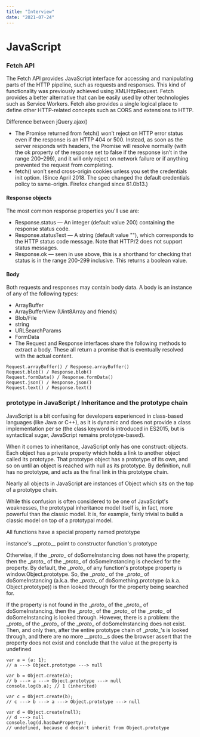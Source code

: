 ```yaml
---
title: "Interview"
date: "2021-07-24"
---
```

# JavaScript

### Fetch API

The Fetch API provides JavaScript interface for accessing and manipulating parts of the HTTP pipeline, such as requests and responses. This kind of functionality was previously achieved using XMLHttpRequest. Fetch provides a better alternative that can be easily used by other technologies such as Service Workers. Fetch also provides a single logical place to define other HTTP-related concepts such as CORS and extensions to HTTP.

Difference between jQuery.ajax()
* The Promise returned from fetch() won’t reject on HTTP error status even if the response is an HTTP 404 or 500. Instead, as soon as the server responds with headers, the Promise will resolve normally (with the ok property of the response set to false if the response isn’t in the range 200–299), and it will only reject on network failure or if anything prevented the request from completing.
* fetch() won’t send cross-origin cookies unless you set the credentials init option. (Since April 2018. The spec changed the default credentials policy to same-origin. Firefox changed since 61.0b13.)

#### Response objects

The most common response properties you'll use are:

* Response.status — An integer (default value 200) containing the response status code.
* Response.statusText — A string (default value ""), which corresponds to the HTTP status code message. Note that HTTP/2 does not support status messages.
* Response.ok — seen in use above, this is a shorthand for checking that status is in the range 200-299 inclusive. This returns a boolean value.

#### Body
Both requests and responses may contain body data. A body is an instance of any of the following types:

* ArrayBuffer
* ArrayBufferView (Uint8Array and friends)
* Blob/File
* string
* URLSearchParams
* FormData
* The Request and Response interfaces share the following methods to extract a body. These all return a promise that is eventually resolved with the actual content.

```
Request.arrayBuffer() / Response.arrayBuffer()
Request.blob() / Response.blob()
Request.formData() / Response.formData()
Request.json() / Response.json()
Request.text() / Response.text()
```

### prototype in JavaScript / Inheritance and the prototype chain
JavaScript is a bit confusing for developers experienced in class-based languages (like Java or C++), as it is dynamic and does not provide a class implementation per se (the class keyword is introduced in ES2015, but is syntactical sugar, JavaScript remains prototype-based).

When it comes to inheritance, JavaScript only has one construct: objects. Each object has a private property which holds a link to another object called its prototype. That prototype object has a prototype of its own, and so on until an object is reached with null as its prototype. By definition, null has no prototype, and acts as the final link in this prototype chain.

Nearly all objects in JavaScript are instances of Object which sits on the top of a prototype chain.

While this confusion is often considered to be one of JavaScript's weaknesses, the prototypal inheritance model itself is, in fact, more powerful than the classic model. It is, for example, fairly trivial to build a classic model on top of a prototypal model.

All functions have a special property named prototype

instance's \_\_proto\_\_ point to constructor function's prototype

Otherwise, if the \__proto__ of doSomeInstancing does not have the property, then the \__proto__ of the \__proto__ of doSomeInstancing is checked for the property. By default, the \__proto__ of any function's prototype property is window.Object.prototype. So, the \__proto__ of the \__proto__ of doSomeInstancing (a.k.a. the \__proto__ of doSomething.prototype (a.k.a. Object.prototype)) is then looked through for the property being searched for.


If the property is not found in the \__proto__ of the \__proto__ of doSomeInstancing, then the \__proto__ of the \__proto__ of the \__proto__ of doSomeInstancing is looked through. However, there is a problem: the \__proto__ of the \__proto__ of the \__proto__ of doSomeInstancing does not exist. Then, and only then, after the entire prototype chain of \__proto__'s is looked through, and there are no more __proto__s does the browser assert that the property does not exist and conclude that the value at the property is undefined

```
var a = {a: 1};
// a ---> Object.prototype ---> null

var b = Object.create(a);
// b ---> a ---> Object.prototype ---> null
console.log(b.a); // 1 (inherited)

var c = Object.create(b);
// c ---> b ---> a ---> Object.prototype ---> null

var d = Object.create(null);
// d ---> null
console.log(d.hasOwnProperty);
// undefined, because d doesn't inherit from Object.prototype

```